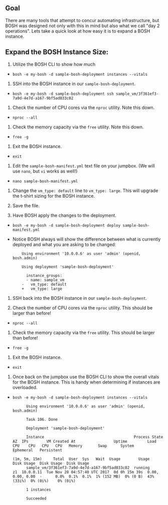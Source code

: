 ## Goal

There are many tools that attempt to concur automating infrastructure, but BOSH was designed not only with this in mind but also what we call "day 2 operations". Lets take a quick look at how easy it is to expand a BOSH instance.

## Expand the BOSH Instance Size:

1. Utilize the BOSH CLI to show how much

  - `bosh -e my-bosh -d sample-bosh-deployment instances --vitals`

1. SSH into the BOSH instance in our `sample-bosh-deployment`.

  - `bosh -e my-bosh -d sample-bosh-deployment ssh sample_vm/3f361ef3-7a9d-4e7d-a167-9bf5ad033c02`

1. Check the number of CPU cores via the `nproc` utility. Note this down.

  - `nproc --all`

1. Check the memory capacity via the `free` utility. Note this down.

  - `free -g`

1. Exit the BOSH instance.

  - `exit`

1. Edit the `sample-bosh-manifest.yml` text file on your jumpbox. (We will use `nano`, but `vi` works as well!)

  - `nano sample-bosh-manifest.yml`

1. Change the `vm_type: default` line to `vm_type: large`. This will upgrade the t-shirt sizing for the BOSH instance.

1. Save the file.

1. Have BOSH apply the changes to the deployment.

  - `bosh -e my-bosh -d sample-bosh-deployment deploy sample-bosh-manifest.yml`

  - Notice BOSH always will show the difference between what is currently deployed and what you are asking to be changed:

            Using environment '10.0.0.6' as user 'admin' (openid, bosh.admin)

            Using deployment 'sample-bosh-deployment'

              instance_groups:
              - name: sample_vm
            -   vm_type: default
            +   vm_type: large

1. SSH back into the BOSH instance in our `sample-bosh-deployment`.

1. Check the number of CPU cores via the `nproc` utility. This should be larger than before!

  - `nproc --all`

1. Check the memory capacity via the `free` utility. This should be larger than before!

  - `free -g`

1. Exit the BOSH instance.

  - `exit`

1. Once back on the jumpbox use the BOSH CLI to show the overall vitals for the BOSH instance. This is handy when determining if instances are overloaded.

  - `bosh -e my-bosh -d sample-bosh-deployment instances --vitals`

              Using environment '10.0.0.6' as user 'admin' (openid, bosh.admin)

              Task 106. Done

              Deployment 'sample-bosh-deployment'

              Instance                                        Process State  AZ  IPs        VM Created At                 Uptime         Load              CPU    CPU   CPU   CPU   Memory       Swap      System      Ephemeral   Persistent
                                                                                                                                         (1m, 5m, 15m)     Total  User  Sys   Wait  Usage        Usage     Disk Usage  Disk Usage  Disk Usage
              sample_vm/3f361ef3-7a9d-4e7d-a167-9bf5ad033c02  running        z1  10.0.0.11  Tue Nov 28 04:57:40 UTC 2017  0d 0h 15m 39s  0.00, 0.00, 0.00  -      0.0%  0.1%  0.1%  1% (152 MB)  0% (0 B)  43% (33i%)  0% (0i%)    0% (0i%)

              1 instances

              Succeeded
